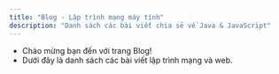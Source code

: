 ```yaml
---
title: "Blog - Lập trình mạng máy tính"
description: "Danh sách các bài viết chia sẻ về Java & JavaScript"
---
```


- Chào mừng bạn đến với trang Blog!  
- Dưới đây là danh sách các bài viết lập trình mạng và web.
